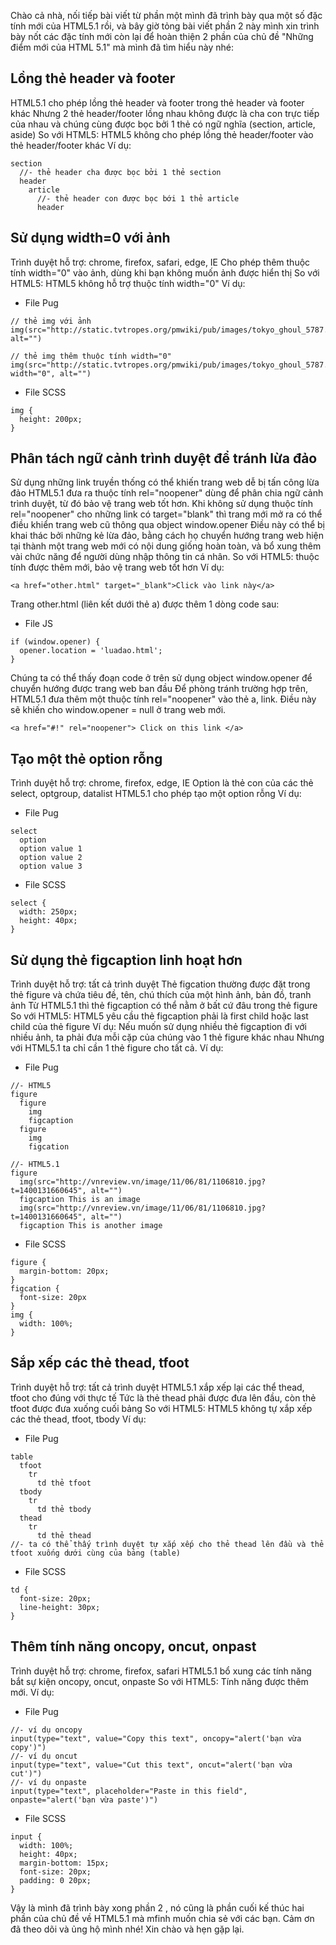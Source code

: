 Chào cả nhà, nối tiếp bài viết từ phần một mình đã trình bày qua một số đặc tính mới của HTML5.1 rồi, và bây giờ tỏng bài viết phần 2 này mình xin trình bày nốt các đặc tính mới còn lại để hoàn thiện 2 phần của chủ đề "Những điểm mới của HTML 5.1" mà mình đã tìm hiểu này nhé:

## Lồng thẻ header và footer
HTML5.1 cho phép lồng thẻ header và footer trong thẻ header và footer khác
Nhưng 2 thẻ header/footer lồng nhau không được là cha con trực tiếp của nhau và chúng cùng được bọc bởi 1 thẻ có ngữ nghĩa (section, article, aside)
So với HTML5: HTML5 không cho phép lồng thẻ header/footer vào thẻ header/footer khác
Ví dụ:
```
section
  //- thẻ header cha được bọc bởi 1 thẻ section
  header
    article 
      //- thẻ header con được bọc bới 1 thẻ article
      header
```

## Sử dụng width=0 với ảnh
Trình duyệt hỗ trợ: chrome, firefox, safari, edge, IE
Cho phép thêm thuộc tính width="0" vào ảnh, dùng khi bạn không muốn ảnh được hiển thị
So với HTML5: HTML5 không hỗ trợ thuộc tính width="0"
Ví dụ:
- File Pug
```
// thẻ img với ảnh
img(src="http://static.tvtropes.org/pmwiki/pub/images/tokyo_ghoul_5787.jpg", alt="")

// thẻ img thêm thuộc tính width="0"
img(src="http://static.tvtropes.org/pmwiki/pub/images/tokyo_ghoul_5787.jpg", width="0", alt="")
```
- File SCSS
```
img {
  height: 200px;
}
```

## Phân tách ngữ cảnh trình duyệt để tránh lừa đảo
Sử dụng những link truyền thống có thể khiến trang web dễ bị tấn công lừa đảo
HTML5.1 đưa ra thuộc tính rel="noopener" dùng để phân chia ngữ cảnh trình duyệt, từ đó bảo vệ trang web tốt hơn.
Khi không sử dụng thuộc tính rel="noopener" cho những link có target="blank" thì trang mới mở ra có thể điều khiển trang web cũ thông qua object window.opener 
Điều này có thể bị khai thác bởi những kẻ lừa đảo, bằng cách họ chuyển hướng trang web hiện tại thành một trang web mới có nội dung giống hoàn toàn, và bổ xung thêm vài chức năng để người dùng nhập thông tin cá nhân.
So với HTML5: thuộc tính được thêm mới, bảo vệ trang web tốt hơn
Ví dụ:
```
<a href="other.html" target="_blank">Click vào link này</a>
```
Trang other.html (liên kết dưới thẻ a) được thêm 1 dòng code sau:
- File JS
```
if (window.opener) {
  opener.location = 'luadao.html';
}
```
Chúng ta có thể thấy đoạn code ở trên sử dụng object window.opener để chuyển hướng được trang web ban đầu
Để phòng tránh trường hợp trên, HTML5.1 đưa thêm một thuộc tính rel="noopener" vào thẻ a, link. Điều này sẽ khiến cho window.opener = null ở trang web mới.
```
<a href="#!" rel="noopener"> Click on this link </a> 
```

## Tạo một thẻ option rỗng
Trình duyệt hỗ trợ: chrome, firefox, edge, IE
Option là thẻ con của các thẻ select, optgroup, datalist
HTML5.1 cho phép tạo một option rỗng
Ví dụ:
- File Pug
```
select
  option
  option value 1
  option value 2
  option value 3
```
- File SCSS
```
select {
  width: 250px;
  height: 40px;
}
```

## Sử dụng thẻ figcaption linh hoạt hơn
Trình duyệt hỗ trợ: tất cả trình duyệt
Thẻ figcation thường được đặt trong thẻ figure và chứa tiêu đề, tên, chú thích của một hình ảnh, bản đồ, tranh ảnh
Từ HTML5.1 thì thẻ figcaption có thể nằm ở bất cứ đâu trong thẻ figure
So với HTML5: HTML5 yêu cầu thẻ figcaption phải là first child hoặc last child của thẻ figure 
Ví dụ: Nếu muốn sử dụng nhiều thẻ figcaption đi với nhiều ảnh, ta phải đưa mỗi cặp của chúng vào 1 thẻ figure khác nhau Nhưng với HTML5.1 ta chỉ cần 1 thẻ figure cho tất cả.
Ví dụ:
- File Pug
```
//- HTML5
figure
  figure
    img
    figcaption
  figure
    img
    figcation

//- HTML5.1
figure
  img(src="http://vnreview.vn/image/11/06/81/1106810.jpg?t=1400131660645", alt="")
  figcaption This is an image
  img(src="http://vnreview.vn/image/11/06/81/1106810.jpg?t=1400131660645", alt="")
  figcaption This is another image
```
- File SCSS
```
figure {
  margin-bottom: 20px;
}
figcation {
  font-size: 20px
}
img {
  width: 100%;
}
```

## Sắp xếp các thẻ thead, tfoot
Trình duyệt hỗ trợ: tất cả trình duyệt
HTML5.1 xắp xếp lại các thể thead, tfoot cho đúng với thực tế
Tức là thẻ thead phải được đưa lên đầu, còn thẻ tfoot được đưa xuống cuối bảng
So với HTML5: HTML5 không tự xắp xếp các thẻ thead, tfoot, tbody
Ví dụ:
- File Pug
```
table 
  tfoot
    tr
      td thẻ tfoot
  tbody
    tr
      td thẻ tbody
  thead
    tr
      td thẻ thead
//- ta có thể thấy trình duyệt tự xắp xếp cho thẻ thead lên đầu và thẻ tfoot xuống dưới cùng của bảng (table)
```
- File SCSS
```
td {
  font-size: 20px;
  line-height: 30px;
}
```

## Thêm tính năng oncopy, oncut, onpast
Trình duyệt hỗ trợ: chrome, firefox, safari
HTML5.1 bổ xung các tính năng bắt sự kiện oncopy, oncut, onpaste
So với HTML5: Tính năng được thêm mới.
Ví dụ:
- File Pug
```
//- ví dụ oncopy
input(type="text", value="Copy this text", oncopy="alert('bạn vừa copy')")
//- ví dụ oncut 
input(type="text", value="Cut this text", oncut="alert('bạn vừa cut')")
//- ví dụ onpaste
input(type="text", placeholder="Paste in this field", onpaste="alert('bạn vừa paste')")
```
- File SCSS
```
input {
  width: 100%;
  height: 40px;
  margin-bottom: 15px;
  font-size: 20px;
  padding: 0 20px;
}
```

Vậy là mình đã trình bày xong phần 2 , nó cũng là phần cuối kế thúc hai phần của chủ đề về HTML5.1 mà mfinh muốn chia sẻ với các bạn. Cảm ơn đã theo dõi và ủng hộ mình nhé! Xin chào và hẹn gặp lại.